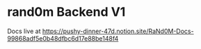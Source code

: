 # rand0m Backend V1

Docs live at https://pushy-dinner-47d.notion.site/RaNd0M-Docs-99868adf5e0b48dfbc6d17e88be148f4
